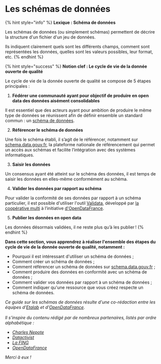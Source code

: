 # Les schémas de données

{% hint style="info" %}
**Lexique : Schéma de données**

Les schémas de données (ou simplement schémas) permettent de décrire la structure d'un fichier d'un jeu de données.&#x20;

Ils indiquent clairement quels sont les différents champs, comment sont représentées les données, quelles sont les valeurs possibles, leur format, etc.
{% endhint %}

{% hint style="success" %}
**Notion clef : Le cycle de vie de la donnée ouverte de qualité**&#x20;



Le cycle de vie de la donnée ouverte de qualité se compose de 5 étapes principales :&#x20;

1. **Fédérer une communauté ayant pour objectif de produire en open data des données aisément consolidables**

Il est essentiel que des acteurs ayant pour ambition de produire le même type de données se réunissent afin de définir ensemble un standard commun : un [schéma de données](../../guides/guide-qualite/les-schemas-de-donnees/creer-un-schema-de-donnees/).

2. **Référencer le schéma de données**

Une fois le schéma établi, il s’agit de le référencer, notamment sur [schema.data.gouv.fr](http://schema.data.gouv.fr/), la plateforme nationale de référencement qui permet un accès aux schémas et facilite l’intégration avec des systèmes informatiques.

3. **Saisir les données**

Un consensus ayant été atteint sur le schéma des données, il est temps de saisir les données en elles-même conformément au schéma.

4. **Valider les données par rapport au schéma**

Pour valider la conformité de ses données par rapport à un schéma particulier, il est possible d'utiliser l'outil [Validata](https://validata.fr/), développé par [la coopérative multi](https://www.multi.coop/) à l’initiative [d'OpenDataFrance](https://www.opendatafrance.net/).&#x20;

5. **Publier les données en open data**

Les données désormais validées, il ne reste plus qu’à les publier !
{% endhint %}

**Dans cette section, vous apprendrez à réaliser l'ensemble des étapes du cycle de vie de la donnée ouverte de qualité, notamment :**&#x20;

* Pourquoi il est intéressant d'utiliser un schéma de données ;
* Comment créer un schéma de données ;
* Comment référencer un schéma de données sur [schema.data.gouv.fr](https://schema.data.gouv.fr/) ;
* Comment produire des données en conformité avec un schéma de données ;
* Comment valider vos données par rapport à un schéma de données ;
* Comment indiquer qu'une ressource que vous créez respecte un schéma de données.



_Ce guide sur les schémas de données résulte d'une co-rédaction entre les équipes d'_[_Etalab_](https://www.etalab.gouv.fr/) _et d'_[_OpenDataFrance_](https://www.opendatafrance.net/)_._\
\
_Il s'inspire du contenu rédigé par de nombreux partenaires, listés par ordre alphabétique :_

* [_Charles Nepote_](https://twitter.com/charlesnepote)
* [_Datactivist_](https://datactivist.coop/)
* [_La FING_](https://fing.org/)
* [_OpenDataFrance_](http://www.opendatafrance.net/)

_Merci à eux !_
